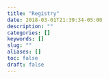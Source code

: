 ```yaml
---
title: "Registry"
date: 2018-03-01T21:39:34-05:00
description: ""
categories: []
keywords: []
slug: ""
aliases: []
toc: false
draft: false
---
```

